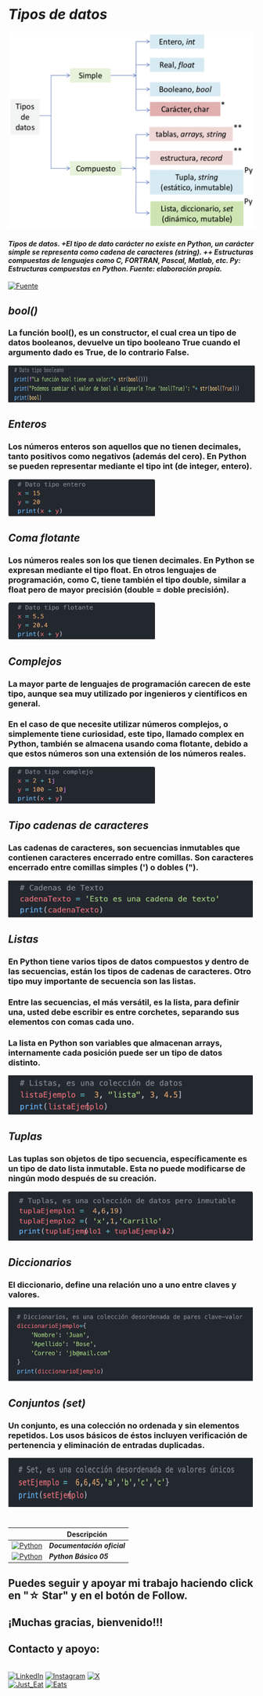 # ***Tipos de datos***
<img src="../imagenes/9.-Py04a0.png" width="600" height="400">

#### ***Tipos de datos. +El tipo de dato carácter no existe en Python, un carácter simple se representa como cadena de caracteres (string). ++ Estructuras compuestas de lenguajes como C, FORTRAN, Pascal, Matlab, etc. Py: Estructuras compuestas en Python. Fuente: elaboración propia.***

[![Fuente](https://img.shields.io/badge/Fuente-7A1FA2?style=for-the-badge&logo=)](https://www.researchgate.net/figure/Figura-8-Tipos-de-datos-El-tipo-de-dato-caracter-no-existe-en-Python-un-caracter_fig4_325387232)

## ***bool()***
### La función bool(), es un constructor, el cual crea un tipo de datos booleanos, devuelve un tipo booleano True cuando el argumento dado es True, de lo contrario False.
<img src="../imagenes/9.-Py04a1cd.png" width="800" height="75">

## ***Enteros***
### Los números enteros son aquellos que no tienen decimales, tanto positivos como negativos (además del cero). En Python se pueden representar mediante el tipo int (de integer, entero).
<img src="../imagenes/9.-Py04a2cd.png" width="300" height="75">

## ***Coma flotante***

### Los números reales son los que tienen decimales. En Python se expresan mediante el tipo float. En otros lenguajes de programación, como C, tiene también el tipo double, similar a float pero de mayor precisión (double = doble precisión).
<img src="../imagenes/9.-Py04a3cd.png" width="300" height="75">

## ***Complejos***
### La mayor parte de lenguajes de programación carecen de este tipo, aunque sea muy utilizado por ingenieros y científicos en general.

### En el caso de que necesite utilizar números complejos, o simplemente tiene curiosidad, este tipo, llamado complex en Python, también se almacena usando coma flotante, debido a que estos números son una extensión de los números reales.
<img src="../imagenes/9.-Py04a4cd.png" width="300" height="75">

## ***Tipo cadenas de caracteres***
### Las cadenas de caracteres, son secuencias inmutables que contienen caracteres encerrado entre comillas. Son caracteres encerrado entre comillas simples (') o dobles (").
<img src="../imagenes/9.-Py04b1cd.png" width="500" height="75">

## ***Listas***

### En Python tiene varios tipos de datos compuestos y dentro de las secuencias, están los tipos de cadenas de caracteres. Otro tipo muy importante de secuencia son las listas.

### Entre las secuencias, el más versátil, es la lista, para definir una, usted debe escribir es entre corchetes, separando sus elementos con comas cada uno.

### La lista en Python son variables que almacenan arrays, internamente cada posición puede ser un tipo de datos distinto.
<img src="../imagenes/9.-Py04b2cd.png" width="500" height="80">

## ***Tuplas***

### Las tuplas son objetos de tipo secuencia, específicamente es un tipo de dato lista inmutable. Esta no puede modificarse de ningún modo después de su creación.
<img src="../imagenes/9.-Py04b3cd.png" width="500" height="100">

## ***Diccionarios***

### El diccionario, define una relación uno a uno entre claves y valores.
<img src="../imagenes/9.-Py04b4cd.png" width="500" height="150">

## ***Conjuntos (set)***

### Un conjunto, es una colección no ordenada y sin elementos repetidos. Los usos básicos de éstos incluyen verificación de pertenencia y eliminación de entradas duplicadas.
<img src="../imagenes/9.-Py04b5cd.png" width="500" height="100">

#
|  | Descripción |
|-----:|---------------|
| [![Python](https://img.shields.io/badge/python-3670A0?style=for-the-badge&logo=python&logoColor=ffdd54)](https://entrenamiento-python-basico.readthedocs.io/es/3.7/leccion1/index.html#) | ***Documentación oficial*** |
| [![Python](https://img.shields.io/badge/python-3670A0?style=for-the-badge&logo=python&logoColor=ffdd54)](../Python_NB/Python_NB05.md) | ***Python Básico 05*** |

## Puedes seguir y apoyar mi trabajo haciendo click en "☆ Star" y en el botón de Follow.
## ¡Muchas gracias, bienvenido!!!

## Contacto y apoyo:

<br>[![LinkedIn](https://img.shields.io/badge/Oscar_Florin-0077B5?style=for-the-badge&logo=linkedin&logoColor=white&labelColor=101010)](https://www.linkedin.com/in/oscarflorincontreras)
[![Instagram](https://img.shields.io/badge/Cloudevozz-E4405F?style=for-the-badge&logo=instagram&logoColor=white)](https://www.instagram.com/cloudevozz/)
[![X](https://img.shields.io/badge/DevozzCloud-%23000000.svg?style=for-the-badge&logo=X&logoColor=white)](https://twitter.com/DevozzCloud)</br>
[![Just_Eat](https://img.shields.io/badge/🌮_Donaciones_para_tacos-7A1FA2?style=for-the-badge&logo=)](https://paypal.me/OscarFlorin?country.x=MX&locale.x=es_XC)
[![Eats](https://img.shields.io/badge/🐈_Donaciones_para_gatos-black?style=for-the-badge&logo=)](https://paypal.me/OscarFlorin?country.x=MX&locale.x=es_XC)
